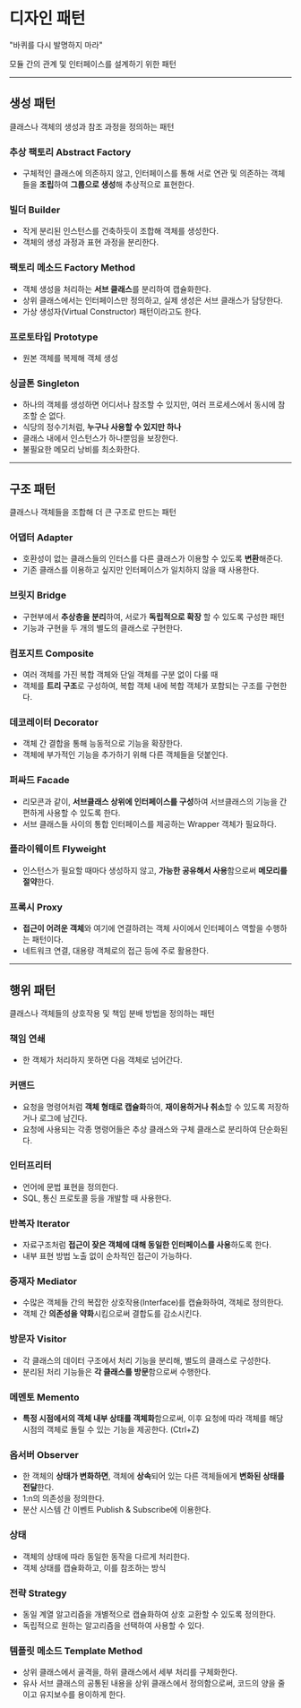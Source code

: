 # 디자인 패턴
"바퀴를 다시 발명하지 마라"

모듈 간의 관계 및 인터페이스를 설계하기 위한 패턴

---

## 생성 패턴
클래스나 객체의 생성과 참조 과정을 정의하는 패턴

### 추상 팩토리 Abstract Factory
+ 구체적인 클래스에 의존하지 않고, 인터페이스를 통해 서로 연관 및 의존하는 객체들을 **조립**하여 **그룹으로 생성**해 추상적으로 표현한다.

### 빌더 Builder
+ 작게 분리된 인스턴스를 건축하듯이 조합해 객체를 생성한다.
+ 객체의 생성 과정과 표현 과정을 분리한다.

### 팩토리 메소드 Factory Method
+ 객체 생성을 처리하는 **서브 클래스**를 분리하여 캡슐화한다.
+ 상위 클래스에서는 인터페이스만 정의하고, 실제 생성은 서브 클래스가 담당한다.
+ 가상 생성자(Virtual Constructor) 패턴이라고도 한다.

### 프로토타입 Prototype
+ 원본 객체를 복제해 객체 생성

### 싱글톤 Singleton
+ 하나의 객체를 생성하면 어디서나 참조할 수 있지만, 여러 프로세스에서 동시에 참조할 순 없다.
+ 식당의 정수기처럼, **누구나 사용할 수 있지만 하나**
+ 클래스 내에서 인스턴스가 하나뿐임을 보장한다.
+ 불필요한 메모리 낭비를 최소화한다.

---


## 구조 패턴
클래스나 객체들을 조합해 더 큰 구조로 만드는 패턴

### 어댑터 Adapter
+ 호환성이 없는 클래스들의 인터스를 다른 클래스가 이용할 수 있도록 **변환**해준다.
+ 기존 클래스를 이용하고 싶지만 인터페이스가 일치하지 않을 때 사용한다.

### 브릿지 Bridge
+ 구현부에서 **추상층을 분리**하여, 서로가 **독립적으로 확장** 할 수 있도록 구성한 패턴
+ 기능과 구현을 두 개의 별도의 클래스로 구현한다.

### 컴포지트 Composite
+ 여러 객체를 가진 복합 객체와 단일 객체를 구분 없이 다룰 때
+ 객체를 **트리 구조**로 구성하여, 복합 객체 내에 복합 객체가 포함되는 구조를 구현한다.

### 데코레이터 Decorator
+ 객체 간 결합을 통해 능동적으로 기능을 확장한다.
+ 객체에 부가적인 기능을 추가하기 위해 다른 객체들을 덧붙인다.

### 퍼싸드 Facade
+ 리모콘과 같이, **서브클래스 상위에 인터페이스를 구성**하여 서브클래스의 기능을 간편하게 사용할 수 있도록 한다.
+ 서브 클래스들 사이의 통합 인터페이스를 제공하는 Wrapper 객체가 필요하다.

### 플라이웨이트 Flyweight
+ 인스턴스가 필요할 때마다 생성하지 않고, **가능한 공유해서 사용**함으로써 **메모리를 절약**한다.

### 프록시 Proxy
+ **접근이 어려운 객체**와 여기에 연결하려는 객체 사이에서 인터페이스 역할을 수행하는 패턴이다.
+ 네트워크 연결, 대용량 객체로의 접근 등에 주로 활용한다.

---

## 행위 패턴
클래스나 객체들의 상호작용 및 책임 분배 방법을 정의하는 패턴

### 책임 연쇄
+ 한 객체가 처리하지 못하면 다음 객체로 넘어간다.

### 커맨드
+ 요청을 명령어처럼 **객체 형태로 캡슐화**하여, **재이용하거나 취소**할 수 있도록 저장하거나 로그에 남긴다.
+ 요청에 사용되는 각종 명령어들은 추상 클래스와 구체 클래스로 분리하여 단순화된다.

### 인터프리터
+ 언어에 문법 표현을 정의한다.
+ SQL, 통신 프로토콜 등을 개발할 때 사용한다.

### 반복자 Iterator
+ 자료구조처럼 **접근이 잦은 객체에 대해 동일한 인터페이스를 사용**하도록 한다.
+ 내부 표현 방법 노출 없이 순차적인 접근이 가능하다.

### 중재자 Mediator
+ 수많은 객체들 간의 복잡한 상호작용(Interface)를 캡슐화하여, 객체로 정의한다.
+ 객체 간 **의존성을 약화**시킴으로써 결합도를 감소시킨다.

### 방문자 Visitor
+ 각 클래스의 데이터 구조에서 처리 기능을 분리해, 별도의 클래스로 구성한다.
+ 분리된 처리 기능들은 **각 클래스를 방문**함으로써 수행한다.

### 메멘토 Memento
+ **특정 시점에서의 객체 내부 상태를 객체화**함으로써, 이후 요청에 따라 객체를 해당 시점의 객체로 돌릴 수 있는 기능을 제공한다. (Ctrl+Z)

### 옵서버 Observer
+ 한 객체의 **상태가 변화하면**, 객체에 **상속**되어 있는 다른 객체들에게 **변화된 상태를 전달**한다.
+ 1:n의 의존성을 정의한다.
+ 분산 시스템 간 이벤트 Publish & Subscribe에 이용한다.

### 상태
+ 객체의 상태에 따라 동일한 동작을 다르게 처리한다.
+ 객체 상태를 캡슐화하고, 이를 참조하는 방식

### 전략 Strategy
+ 동일 계열 알고리즘을 개별적으로 캡슐화하여 상호 교환할 수 있도록 정의한다.
+ 독립적으로 원하는 알고리즘을 선택하여 사용할 수 있다.

### 템플릿 메소드 Template Method
+ 상위 클래스에서 골격을, 하위 클래스에서 세부 처리를 구체화한다.
+ 유사 서브 클래스의 공통된 내용을 상위 클래스에서 정의함으로써, 코드의 양을 줄이고 유지보수를 용이하게 한다.
